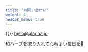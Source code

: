 ```yaml
---
title: "お問い合わせ"
weight: 4
header_menu: true
---
```


{{<icon class="fa fa-envelope">}}&nbsp;[hello@alarina.jp](mailto:hello@alarina.jp)

和ハーブを取り入れて心地よい毎日を🌿
